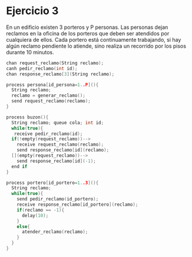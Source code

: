 # Ejercicio 3

En un edificio existen 3 porteros y P personas. Las personas dejan reclamos en la oficina de los porteros que deben ser atendidos por cualquiera de ellos. Cada portero está continuamente trabajando, si hay algún reclamo pendiente lo atiende, sino realiza un recorrido por los pisos durante 10 minutos.

```c++
chan request_reclamo(String reclamo);
canh pedir_reclamo(int id);
chan response_reclamo[3](String reclamo);

process persona[id_persona=1..P](){
  String reclamo;
  reclamo = generar_reclamo();
  send request_reclamo(reclamo);
}

process buzon(){
  String reclamo; queue cola; int id;
  while(true){
   receive pedir_reclamo(id);
  if(!empty(request_reclamo))-->
    receive request_reclamo(reclamo); 
    send response_reclamo[id](reclamo);
  [](empty(request_reclamo))-->
    send response_reclamo[id](-1);
  end if
}

process portero[id_portero=1..3](){
  String reclamo;
  while(true){
    send pedir_reclamo(id_portero);
    receive response_reclamo[id_portero](reclamo);
    if(reclamo == -1){
      delay(10);
    }
    else{
      atender_reclamo(reclamo);
    }
  }
}
```
